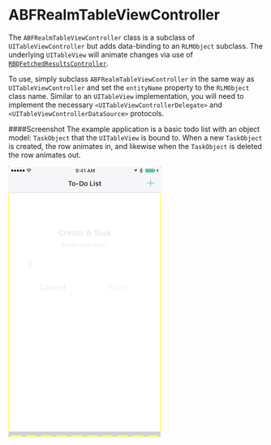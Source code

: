 # ABFRealmTableViewController
The `ABFRealmTableViewController` class is a subclass of `UITableViewController` but adds data-binding to an `RLMObject` subclass. The underlying `UITableView` will animate changes via use of [`RBQFetchedResultsController`](https://github.com/Roobiq/RBQFetchedResultsController).

To use, simply subclass `ABFRealmTableViewController` in the same way as `UITableViewController` and set the `entityName` property to the `RLMObject` class name. Similar to an `UITableView` implementation, you will need to implement the necessary `<UITableViewControllerDelegate>` and `<UITableViewControllerDataSource>` protocols.

####Screenshot
The example application is a basic todo list with an object model: `TaskObject` that the `UITableView` is bound to. When a new `TaskObject` is created, the row animates in, and likewise when the `TaskObject` is deleted the row animates out.

![Todo List Backed By ABFRealmTableViewController](/images/ABFRealmTableViewController.gif?raw=true "Todo List Backed By ABFRealmTableViewController")
